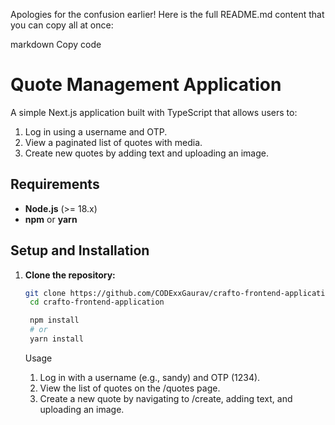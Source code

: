 Apologies for the confusion earlier! Here is the full README.md content that you can copy all at once:

markdown
Copy code

# Quote Management Application

A simple Next.js application built with TypeScript that allows users to:

1. Log in using a username and OTP.
2. View a paginated list of quotes with media.
3. Create new quotes by adding text and uploading an image.

## Requirements

- **Node.js** (>= 18.x)
- **npm** or **yarn**

## Setup and Installation

1. **Clone the repository:**

   ```bash
   git clone https://github.com/CODExxGaurav/crafto-frontend-application.git
    cd crafto-frontend-application

    npm install
    # or
    yarn install
   ```

   Usage

   1. Log in with a username (e.g., sandy) and OTP (1234).
   2. View the list of quotes on the /quotes page.
   3. Create a new quote by navigating to /create, adding text, and uploading an image.
